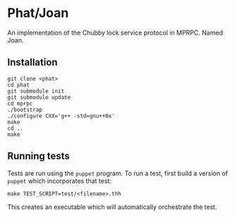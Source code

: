 # Phat/Joan

An implementation of the Chubby lock service protocol in MPRPC. Named Joan.

## Installation

    git clone <phat>
    cd phat
    git submodule init
    git submodule update
    cd mprpc
    ./bootstrap
    ./configure CXX='g++ -std=gnu++0x'
    make
    cd ..
    make

## Running tests

Tests are run using the `puppet` program. To run a test, first build a version of `puppet` which incorporates that test:

    make TEST_SCRIPT=test/<filename>.thh

This creates an executable which will automatically orchestrate the test.

